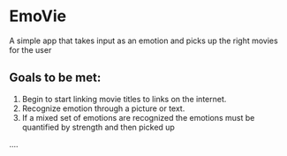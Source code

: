 # EmoVie
A simple app that takes input as an emotion and picks up the right movies for the user

## Goals to be met:
1. Begin to start linking movie titles to links on the internet.
2. Recognize emotion through a picture or text.
3. If a mixed set of emotions are recognized the emotions must be quantified by strength and then picked up


....

<ONGOING>
